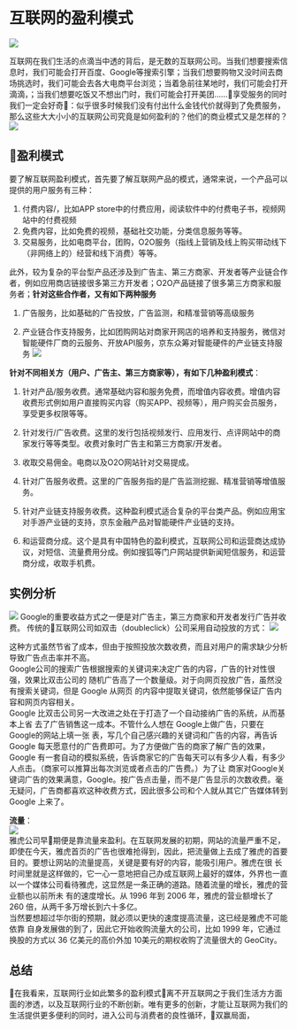# 互联网的盈利模式

![](https://upload.cc/i1/2018/12/13/v01Ohy.jpg)

互联网在我们生活的点滴当中透的背后，是无数的互联网公司。当我们想要搜索信息时，我们可能会打开百度、Google等搜索引擎；当我们想要购物又没时间去商场挑选时，我们可能会去各大电商平台浏览；当着急前往某地时，我们可能会打开滴滴，；当我们想要吃饭又不想出门时，我们可能会打开美团......享受服务的同时我们一定会好奇：似乎很多时候我们没有付出什么金钱代价就得到了免费服务，那么这些大大小小的互联网公司究竟是如何盈利的？他们的商业模式又是怎样的？
![](https://upload.cc/i1/2018/12/13/FGaYs7.jpeg)

## 盈利模式
要了解互联网盈利模式，首先要了解互联网产品的模式，通常来说，一个产品可以提供的用户服务有三种：    
1. 付费内容/，比如APP store中的付费应用，阅读软件中的付费电子书，视频网站中的付费视频    
2. 免费内容，比如免费的视频，基础社交功能，分类信息服务等等。
3. 交易服务，比如电商平台，团购，O2O服务（指线上营销及线上购买带动线下（非网络上的）经营和线下消费）等等。     

此外，较为复杂的平台型产品还涉及到广告主、第三方商家、开发者等产业链合作者，例如应用商店链接很多第三方开发者；O2O产品链接了很多第三方商家和服务者；**针对这些合作者，又有如下两种服务**

1. 广告服务，比如基础的广告投放，广告监测，和精准营销等高级服务

2. 产业链合作支持服务，比如团购网站对商家开网店的培养和支持服务，微信对智能硬件厂商的云服务、开放API服务，京东众筹对智能硬件的产业链支持服务
![](https://upload.cc/i1/2018/12/13/kZKL0g.jpeg)    

**针对不同相关方（用户、广告主、第三方商家等），有如下几种盈利模式**：
1. 针对产品/服务收费。通常基础内容和服务免费，而增值内容收费。增值内容收费形式例如用户直接购买内容（购买APP、视频等），用户购买会员服务，享受更多权限等等。

2. 针对发行/广告收费。这里的发行包括视频发行、应用发行、点评网站中的商家发行等等类型。收费对象时广告主和第三方商家/开发者。

3. 收取交易佣金。电商以及O2O网站针对交易提成。

4. 针对广告服务收费。这里的广告服务指的是广告监测挖掘、精准营销等增值服务。

5. 针对产业链支持服务收费。这种盈利模式适合复杂的平台类产品。例如应用宝对手游产业链的支持，京东金融产品对智能硬件产业链的支持。

6. 和运营商分成。这个是具有中国特色的盈利模式，互联网公司和运营商达成协议，对短信、流量费用分成。例如搜狐等门户网站提供新闻短信服务，和运营商分成，收取手机费。

## 实例分析
![](https://upload.cc/i1/2018/12/13/uE2s0Q.png)
Google的重要收益方式之一便是对广告主，第三方商家和开发者发行广告并收费。
传统的互联网公司如双击（doubleclick）公司采用自动投放的方式：
![](https://upload.cc/i1/2018/12/13/zSQTCp.png)    

这种方式虽然节省了成本，但由于按照投放次数收费，而且对用户的需求缺少分析导致广告点击率并不高。    
Google公司的搜索广告根据搜索的关键词来决定广告的内容，广告的针对性很强，效果比双击公司的 随机广告高了一个数量级。对于向网页投放广告，虽然没有搜索关键词，但是 Google 从网页 的内容中提取关键词，依然能够保证广告内容和网页内容相关。    
Google 比双击公司另一大改进之处在于打造了一个自动接纳广告的系统，从而基本上省 去了广告销售这一成本。不管什么人想在 Google上做广告，只要在 Google的网站上填一张 表，写几个自己感兴趣的关键词和广告的内容，再告诉 Google  每天愿意付的广告费即可。为了方便做广告的商家了解广告的效果，Google  有一套自动的模拟系统，告诉商家它的广告每天可以有多少人看，有多少人点击。（商家可以推算出每次浏览或者点击的广告费。）为了让 商家对Google关键词广告的效果满意，Google。按广告点击量，而不是广告显示的次数收费。毫无疑问，广告商都喜欢这种收费方式，因此很多公司和个人就从其它广告媒体转到 Google 上来了。    

     
**流量**：    
![](https://upload.cc/i1/2018/12/13/lKEFMo.png)    
雅虎公司早期便是靠流量来盈利。在互联网发展的初期，网站的流量严重不足，即使在今天，雅虎首页的广告也很难抢得到，因此，把流量做上去成了雅虎的首要目的。要想让网站的流量提高，关键是要有好的内容，能吸引用户。雅虎在很 长时间里就是这样做的，它一心一意地把自己办成互联网上最好的媒体，外界也一直以一个媒体公司看待雅虎，这显然是一条正确的道路。随着流量的增长，雅虎的营业额也以前所未 有的速度增长。从 1996 年到 2006 年，雅虎的营业额增长了 260 倍，从两千多万增长到六十多亿。     
当然要想超过华尔街的预期，就必须以更快的速度提高流量，这已经是雅虎不可能依靠 自身发展做的到了，因此它开始收购流量大的公司，比如 1999 年，它通过换股的方式以 36 亿美元的高价外加 10美元的期权收购了流量很大的 GeoCity。

## 总结    
在我看来，互联网行业如此繁多的盈利模式离不开互联网之于我们生活方方面面的渗透，以及互联网行业的不断创新。唯有更多的创新，才能让互联网为我们的生活提供更多便利的同时，进入公司与消费者的良性循环，双赢局面，



